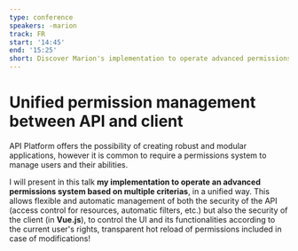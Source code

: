 ```yaml
---
type: conference
speakers: -marion
track: FR
start: '14:45'
end: '15:25'
short: Discover Marion's implementation to operate advanced permissions
---
```


# Unified permission management between API and client

API Platform offers the possibility of creating robust and modular applications, however it is common to require a permissions system to manage users and their abilities.

I will present in this talk **my implementation to operate an advanced permissions system based on multiple criterias**, in a unified way. This allows flexible and automatic management of both the security of the API (access control for resources, automatic filters, etc.) but also the security of the client (in **Vue.js**), to control the UI and its functionalities according to the current user's rights, transparent hot reload of permissions included in case of modifications!
